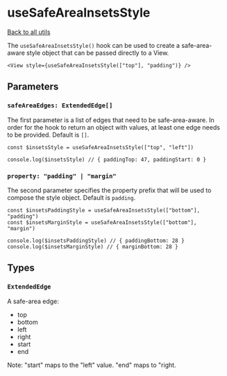 # useSafeAreaInsetsStyle

[Back to all utils](./Utils.md)

The `useSafeAreaInsetsStyle()` hook can be used to create a safe-area-aware style object that can be passed directly to a View.

```tsx
<View style={useSafeAreaInsetsStyle(["top"], "padding")} />
```

## Parameters

### `safeAreaEdges: ExtendedEdge[]`

The first parameter is a list of edges that need to be safe-area-aware. In order for the hook to return an object with values, at least one edge needs to be provided. Default is `[]`.

```tsx
const $insetsStyle = useSafeAreaInsetsStyle(["top", "left"])

console.log($insetsStyle) // { paddingTop: 47, paddingStart: 0 }
```

### `property: "padding" | "margin"`

The second parameter specifies the property prefix that will be used to compose the style object. Default is `padding`.

```tsx
const $insetsPaddingStyle = useSafeAreaInsetsStyle(["bottom"], "padding")
const $insetsMarginStyle = useSafeAreaInsetsStyle(["bottom"], "margin")

console.log($insetsPaddingStyle) // { paddingBottom: 28 }
console.log($insetsMarginStyle) // { marginBottom: 28 }
```

## Types

### `ExtendedEdge`

A safe-area edge:

- top
- bottom
- left
- right
- start
- end

Note: "start" maps to the "left" value. "end" maps to "right.
